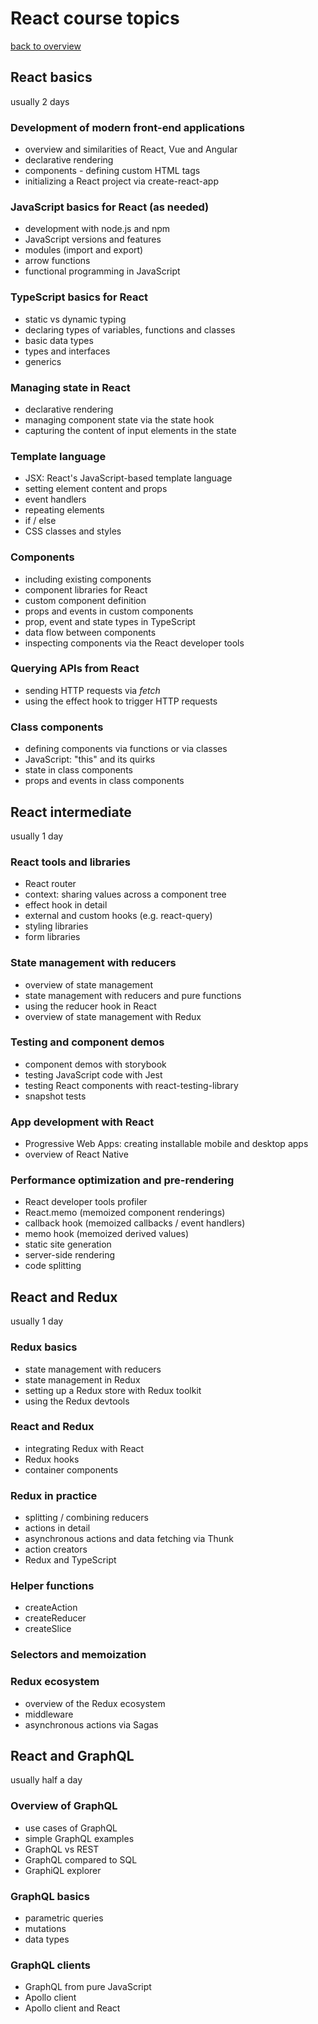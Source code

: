 # React course topics

[back to overview](index.html)

## React basics

usually 2 days

### Development of modern front-end applications

- overview and similarities of React, Vue and Angular
- declarative rendering
- components - defining custom HTML tags
- initializing a React project via create-react-app

### JavaScript basics for React (as needed)

- development with node.js and npm
- JavaScript versions and features
- modules (import and export)
- arrow functions
- functional programming in JavaScript

### TypeScript basics for React

- static vs dynamic typing
- declaring types of variables, functions and classes
- basic data types
- types and interfaces
- generics

### Managing state in React

- declarative rendering
- managing component state via the state hook
- capturing the content of input elements in the state

### Template language

- JSX: React's JavaScript-based template language
- setting element content and props
- event handlers
- repeating elements
- if / else
- CSS classes and styles

### Components

- including existing components
- component libraries for React
- custom component definition
- props and events in custom components
- prop, event and state types in TypeScript
- data flow between components
- inspecting components via the React developer tools

### Querying APIs from React

- sending HTTP requests via _fetch_
- using the effect hook to trigger HTTP requests

### Class components

- defining components via functions or via classes
- JavaScript: "this" and its quirks
- state in class components
- props and events in class components

## React intermediate

usually 1 day

### React tools and libraries

- React router
- context: sharing values across a component tree
- effect hook in detail
- external and custom hooks (e.g. react-query)
- styling libraries
- form libraries

### State management with reducers

- overview of state management
- state management with reducers and pure functions
- using the reducer hook in React
- overview of state management with Redux

### Testing and component demos

- component demos with storybook
- testing JavaScript code with Jest
- testing React components with react-testing-library
- snapshot tests

### App development with React

- Progressive Web Apps: creating installable mobile and desktop apps
- overview of React Native

### Performance optimization and pre-rendering

- React developer tools profiler
- React.memo (memoized component renderings)
- callback hook (memoized callbacks / event handlers)
- memo hook (memoized derived values)
- static site generation
- server-side rendering
- code splitting

## React and Redux

usually 1 day

### Redux basics

- state management with reducers
- state management in Redux
- setting up a Redux store with Redux toolkit
- using the Redux devtools

### React and Redux

- integrating Redux with React
- Redux hooks
- container components

### Redux in practice

- splitting / combining reducers
- actions in detail
- asynchronous actions and data fetching via Thunk
- action creators
- Redux and TypeScript

### Helper functions

- createAction
- createReducer
- createSlice

### Selectors and memoization

### Redux ecosystem

- overview of the Redux ecosystem
- middleware
- asynchronous actions via Sagas

## React and GraphQL

usually half a day

### Overview of GraphQL

- use cases of GraphQL
- simple GraphQL examples
- GraphQL vs REST
- GraphQL compared to SQL
- GraphiQL explorer

### GraphQL basics

- parametric queries
- mutations
- data types

### GraphQL clients

- GraphQL from pure JavaScript
- Apollo client
- Apollo client and React
